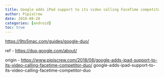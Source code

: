 ```yaml
---
title: Google adds iPad support to its video calling FaceTime competitor ‘Duo’
author: PipisCrew
date: 2018-08-28
categories: [android]
toc: true
---
```


https://9to5mac.com/guides/google-duo/

ref - https://duo.google.com/about/

origin - https://www.pipiscrew.com/2018/08/google-adds-ipad-support-to-its-video-calling-facetime-competitor-duo/ google-adds-ipad-support-to-its-video-calling-facetime-competitor-duo